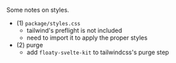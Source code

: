 Some notes on styles.

-   (1) `package/styles.css`
    -   tailwind's preflight is not included
    -   need to import it to apply the proper styles
-   (2) purge
    - add `floaty-svelte-kit` to tailwindcss's purge step
